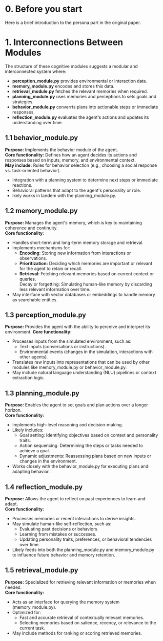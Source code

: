 # **0. Before you start**
Here is a brief introduction to the persona part in the original paper.  

# **1. Interconnections Between Modules**
The structure of these cognitive modules suggests a modular and interconnected system where:  
- **perception_module.py** provides environmental or interaction data.
- **memory_module.py** encodes and stores this data.
- **retrieval_module.py** fetches the relevant memories when required.
- **planning_module.py** uses memories and perceptions to sets goals and strategies.
- **behavior_module.py** converrts plans into actionable steps or immediate responses.
- **reflection_module.py** evaluates the agent's actions and updates its understanding over time.  

## **1.1 behavior_module.py**
**Purpose:** Implements the behavior module of the agent.  
**Core functionality:** Defines how an agent decides its actions and responses based on inputs, memory, and environmental context.  
**May include:** Rules for behavior selection (e.g., choosing a social response vs. task-oriented behavior).  
* Integration with a planning system to determine next steps or immediate reactions.
* Behavioral patterns that adapt to the agent's personality or role.
* ikely works in tandem with the planning_module.py.

## **1.2 memory_module.py**  
**Purpose:** Manages the agent's memory, which is key to maintaining coherence and continuity.  
**Core functionality:** 
* Handles short-term and long-term memory storage and retrieval.  
* Implements mechanisms for:  
  * **Encoding:** Storing new information from interactions or observations.  
  * **Prioritization:** Deciding which memories are important or relevant for the agent to retain or recall.  
  * **Retrieval:** Fetching relevant memories based on current context or queries.  
  Decay or forgetting: Simulating human-like memory by discarding less relevant information over time.
* May interface with vector databases or embeddings to handle memory as searchable entities.

## **1.3 perception_module.py**  
**Purpose:** Provides the agent with the ability to perceive and interpret its environment.
**Core functionality:**  
- Processes inputs from the simulated environment, such as:  
  - Text inputs (conversations or instructions).  
  - Environmental events (changes in the simulation, interactions with other agents).  
- Translates raw inputs into representations that can be used by other modules like memory_module.py or behavior_module.py.  
- May include natural language understanding (NLU) pipelines or context extraction logic.

## **1.3 planning_module.py**  
**Purpose:** Enables the agent to set goals and plan actions over a longer horizon.  
**Core functionality:**  
- Implements high-level reasoning and decision-making.  
- Likely includes:  
  - Goal setting: Identifying objectives based on context and personality traits.  
  - Action sequencing: Determining the steps or tasks needed to achieve a goal.  
  - Dynamic adjustments: Reassessing plans based on new inputs or changes in the environment.  
- Works closely with the behavior_module.py for executing plans and adapting behavior.  

## **1.4 reflection_module.py**  
**Purpose:** Allows the agent to reflect on past experiences to learn and adapt.  
**Core functionality:**  
- Processes memories or recent interactions to derive insights.  
- May simulate human-like self-reflection, such as:  
  - Evaluating past decisions or behaviors.  
  - Learning from mistakes or successes.  
  - Updating personality traits, preferences, or behavioral tendencies over time.  
- Likely feeds into both the planning_module.py and memory_module.py to influence future behavior and memory retention.  

## **1.5 retrieval_module.py**   
**Purpose:** Specialized for retrieving relevant information or memories when needed.  
**Core functionality:**  
- Acts as an interface for querying the memory system (memory_module.py).  
- Optimized for:  
  - Fast and accurate retrieval of contextually relevant memories.  
  - Selecting memories based on salience, recency, or relevance to the current task.  
- May include methods for ranking or scoring retrieved memories.  




